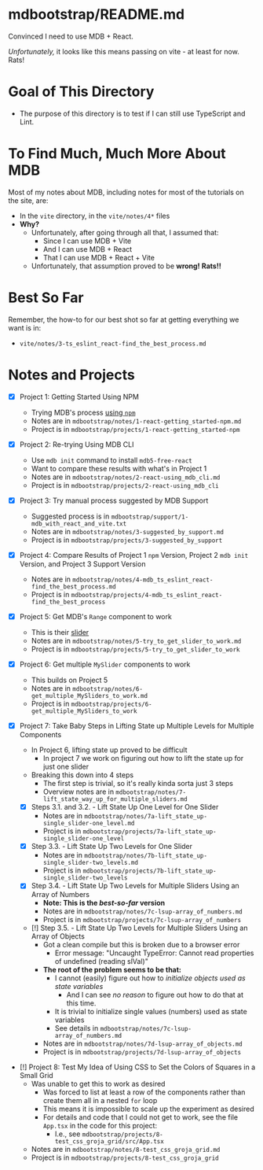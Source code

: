 
# mdbootstrap/README.md

Convinced I need to use MDB + React.

*Unfortunately,* it looks like this means passing on vite - at least for now.  Rats!

# Goal of This Directory

- The purpose of this directory is to test if I can still use TypeScript and Lint.

# To Find Much, Much More About MDB

Most of my notes about MDB, including notes for most of the tutorials on the site, are:

- In the `vite` directory, in the `vite/notes/4*` files
- **Why?**
  - Unfortunately, after going through all that, I assumed that:
    - Since I can use MDB + Vite
    - And I can use MDB + React
    - That I can use MDB + React + Vite
  - Unfortunately, that assumption proved to be **wrong!**  **Rats!!**

# Best So Far

Remember, the how-to for our best shot so far at getting everything we want is in:

- `vite/notes/3-ts_eslint_react-find_the_best_process.md`

# Notes and Projects

- [x] Project 1: Getting Started Using NPM
  - Trying MDB's process [using `npm`](https://mdbootstrap.com/docs/react/getting-started/installation/#section-npm)
  - Notes are in `mdbootstrap/notes/1-react-getting_started-npm.md`
  - Project is in `mdbootstrap/projects/1-react-getting_started-npm`
- [x] Project 2: Re-trying Using MDB CLI
  - Use `mdb init` command to install `mdb5-free-react`
  - Want to compare these results with what's in Project 1
  - Notes are in `mdbootstrap/notes/2-react-using_mdb_cli.md`
  - Project is in `mdbootstrap/projects/2-react-using_mdb_cli`
- [x] Project 3: Try manual process suggested by MDB Support
  - Suggested process is in `mdbootstrap/support/1-mdb_with_react_and_vite.txt`
  - Notes are in `mdbootstrap/notes/3-suggested_by_support.md`
  - Project is in `mdbootstrap/projects/3-suggested_by_support`
- [x] Project 4: Compare Results of Project 1 `npm` Version, Project 2 `mdb init` Version, and Project 3 Support Version
  - Notes are in `mdbootstrap/notes/4-mdb_ts_eslint_react-find_the_best_process.md`
  - Project is in `mdbootstrap/projects/4-mdb_ts_eslint_react-find_the_best_process`
- [x] Project 5: Get MDB's `Range` component to work
  - This is their [slider](https://mdbootstrap.com/docs/react/forms/range/)
  - Notes are in `mdbootstrap/notes/5-try_to_get_slider_to_work.md`
  - Project is in `mdbootstrap/projects/5-try_to_get_slider_to_work`

- [x] Project 6: Get multiple `MySlider` components to work
  - This builds on Project 5
  - Notes are in `mdbootstrap/notes/6-get_multiple_MySliders_to_work.md`
  - Project is in `mdbootstrap/projects/6-get_multiple_MySliders_to_work`

- [x] Project 7: Take Baby Steps in Lifting State up Multiple Levels for Multiple Components
  - In Project 6, lifting state up proved to be difficult
    - In project 7 we work on figuring out how to lift the state up for just one slider
  - Breaking this down into 4 steps
    - The first step is trivial, so it's really kinda sorta just 3 steps
    - Overview notes are in `mdbootstrap/notes/7-lift_state_way_up_for_multiple_sliders.md`
  - [x] Steps 3.1. and 3.2. - Lift State Up One Level for One Slider
    - Notes are in `mdbootstrap/notes/7a-lift_state_up-single_slider-one_level.md`
    - Project is in `mdbootstrap/projects/7a-lift_state_up-single_slider-one_level`
  - [x] Step 3.3. - Lift State Up Two Levels for One Slider
    - Notes are in `mdbootstrap/notes/7b-lift_state_up-single_slider-two_levels.md`
    - Project is in `mdbootstrap/projects/7b-lift_state_up-single_slider-two_levels`
  - [x] Step 3.4. - Lift State Up Two Levels for Multiple Sliders Using an Array of Numbers
    - **Note: This is the *best-so-far* version**
    - Notes are in `mdbootstrap/notes/7c-lsup-array_of_numbers.md`
    - Project is in `mdbootstrap/projects/7c-lsup-array_of_numbers`
  - [!] Step 3.5. - Lift State Up Two Levels for Multiple Sliders Using an Array of Objects
    - Got a clean compile but this is broken due to a browser error
      - Error message: "Uncaught TypeError: Cannot read properties of undefined (reading slVal)"
    - **The root of the problem seems to be that:**
      - I cannot (easily) figure out how to *initialize objects used as state variables*
        - And I can see *no reason* to figure out how to do that at this time.
      - It is trivial to initialize single values (numbers) used as state variables
      - See details in `mdbootstrap/notes/7c-lsup-array_of_numbers.md`
    - Notes are in `mdbootstrap/notes/7d-lsup-array_of_objects.md`
    - Project is in `mdbootstrap/projects/7d-lsup-array_of_objects`
- [!] Project 8: Test My Idea of Using CSS to Set the Colors of Squares in a Small Grid
  - Was unable to get this to work as desired
    - Was forced to list at least a row of the components rather than create them all in a nested `for` loop
    - This means it is impossible to scale up the experiment as desired
    - For details and code that I could not get to work, see the file `App.tsx` in the code for this project:
      - I.e., see `mdbootstrap/projects/8-test_css_groja_grid/src/App.tsx`
  - Notes are in `mdbootstrap/notes/8-test_css_groja_grid.md`
  - Project is in `mdbootstrap/projects/8-test_css_groja_grid`

